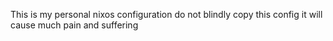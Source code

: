 
This is my personal nixos configuration
do not blindly copy this config it will cause much pain and suffering
